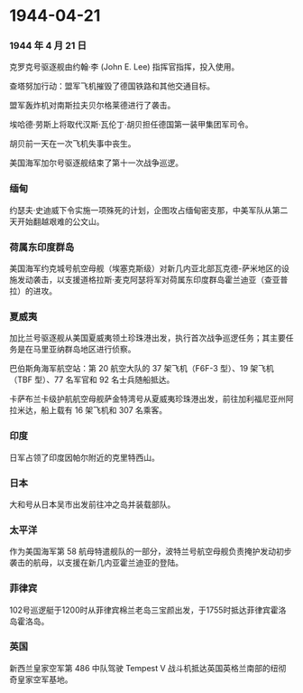 # 1944-04-21

### 1944 年 4 月 21 日

克罗克号驱逐舰由约翰·李 (John E. Lee) 指挥官指挥，投入使用。

查塔努加行动：盟军飞机摧毁了德国铁路和其他交通目标。

盟军轰炸机对南斯拉夫贝尔格莱德进行了袭击。

埃哈德·劳斯上将取代汉斯·瓦伦丁·胡贝担任德国第一装甲集团军司令。

胡贝前一天在一次飞机失事中丧生。

美国海军加尔号驱逐舰结束了第十一次战争巡逻。

### 缅甸

约瑟夫·史迪威下令实施一项殊死的计划，企图攻占缅甸密支那，中美军队从第二天开始翻越艰难的公文山。

### 荷属东印度群岛

美国海军约克城号航空母舰（埃塞克斯级）对新几内亚北部瓦克德-萨米地区的设施发动袭击，以支援道格拉斯·麦克阿瑟将军对荷属东印度群岛霍兰迪亚（查亚普拉）的进攻。

### 夏威夷

加比兰号驱逐舰从美国夏威夷领土珍珠港出发，执行首次战争巡逻任务；其主要任务是在马里亚纳群岛地区进行侦察。

巴伯斯角海军航空站：第 20 航空大队的 37 架飞机（F6F-3 型）、19
架飞机（TBF 型）、77 名军官和 92 名士兵随船抵达。

卡萨布兰卡级护航航空母舰萨金特湾号从夏威夷珍珠港出发，前往加利福尼亚州阿拉米达，船上载有
16 架飞机和 307 名乘客。

### 印度

日军占领了印度因帕尔附近的克里特西山。

### 日本

大和号从日本吴市出发前往冲之岛并装载部队。

### 太平洋

作为美国海军第 58
航母特遣舰队的一部分，波特兰号航空母舰负责掩护发动初步袭击的航母，以支援在新几内亚霍兰迪亚的登陆。

### 菲律宾

102号巡逻艇于1200时从菲律宾棉兰老岛三宝颜出发，于1755时抵达菲律宾霍洛岛霍洛岛。

### 英国

新西兰皇家空军第 486 中队驾驶 Tempest V
战斗机抵达英国英格兰南部的纽彻奇皇家空军基地。